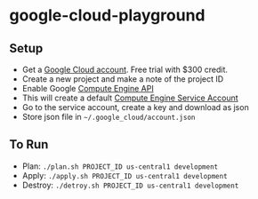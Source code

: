 # google-cloud-playground

## Setup
- Get a [Google Cloud account](https://cloud.google.com). Free trial with $300 credit.
- Create a new project and make a note of the project ID
- Enable Google [Compute Engine API](https://console.developers.google.com/apis/api/compute.googleapis.com)
- This will create a default [Compute Engine Service Account](https://console.developers.google.com/iam-admin/serviceaccounts/)
- Go to the service account, create a key and download as json
- Store json file in `~/.google_cloud/account.json`

## To Run
- Plan: `./plan.sh PROJECT_ID us-central1 development`
- Apply: `./apply.sh PROJECT_ID us-central1 development`
- Destroy: `./detroy.sh PROJECT_ID us-central1 development`